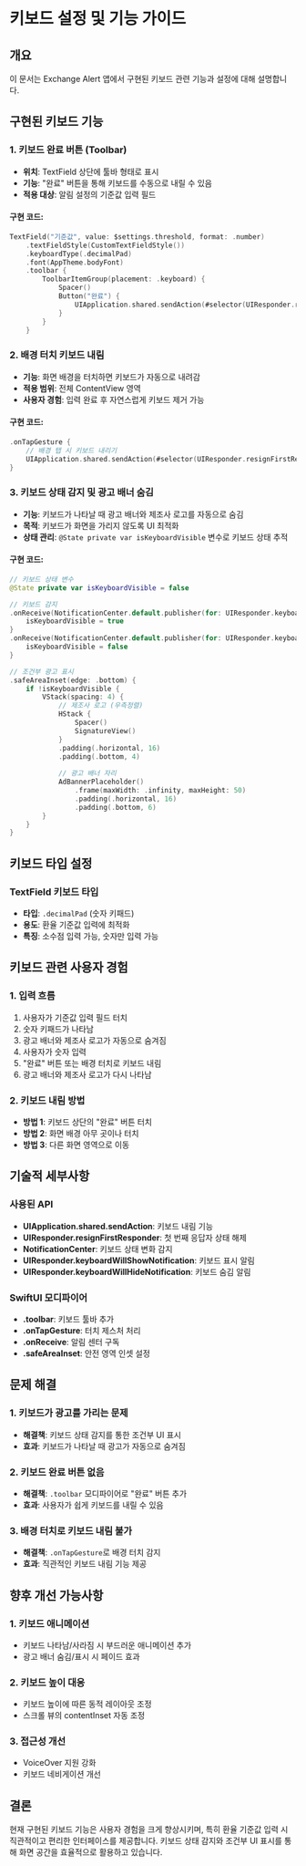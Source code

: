 # 키보드 설정 및 기능 가이드

## 개요
이 문서는 Exchange Alert 앱에서 구현된 키보드 관련 기능과 설정에 대해 설명합니다.

## 구현된 키보드 기능

### 1. 키보드 완료 버튼 (Toolbar)
- **위치**: TextField 상단에 툴바 형태로 표시
- **기능**: "완료" 버튼을 통해 키보드를 수동으로 내릴 수 있음
- **적용 대상**: 알림 설정의 기준값 입력 필드

#### 구현 코드:
```swift
TextField("기준값", value: $settings.threshold, format: .number)
    .textFieldStyle(CustomTextFieldStyle())
    .keyboardType(.decimalPad)
    .font(AppTheme.bodyFont)
    .toolbar {
        ToolbarItemGroup(placement: .keyboard) {
            Spacer()
            Button("완료") {
                UIApplication.shared.sendAction(#selector(UIResponder.resignFirstResponder), to: nil, from: nil, for: nil)
            }
        }
    }
```

### 2. 배경 터치 키보드 내림
- **기능**: 화면 배경을 터치하면 키보드가 자동으로 내려감
- **적용 범위**: 전체 ContentView 영역
- **사용자 경험**: 입력 완료 후 자연스럽게 키보드 제거 가능

#### 구현 코드:
```swift
.onTapGesture {
    // 배경 탭 시 키보드 내리기
    UIApplication.shared.sendAction(#selector(UIResponder.resignFirstResponder), to: nil, from: nil, for: nil)
}
```

### 3. 키보드 상태 감지 및 광고 배너 숨김
- **기능**: 키보드가 나타날 때 광고 배너와 제조사 로고를 자동으로 숨김
- **목적**: 키보드가 화면을 가리지 않도록 UI 최적화
- **상태 관리**: `@State private var isKeyboardVisible` 변수로 키보드 상태 추적

#### 구현 코드:
```swift
// 키보드 상태 변수
@State private var isKeyboardVisible = false

// 키보드 감지
.onReceive(NotificationCenter.default.publisher(for: UIResponder.keyboardWillShowNotification)) { _ in
    isKeyboardVisible = true
}
.onReceive(NotificationCenter.default.publisher(for: UIResponder.keyboardWillHideNotification)) { _ in
    isKeyboardVisible = false
}

// 조건부 광고 표시
.safeAreaInset(edge: .bottom) {
    if !isKeyboardVisible {
        VStack(spacing: 4) {
            // 제조사 로고 (우측정렬)
            HStack {
                Spacer()
                SignatureView()
            }
            .padding(.horizontal, 16)
            .padding(.bottom, 4)
            
            // 광고 배너 자리
            AdBannerPlaceholder()
                .frame(maxWidth: .infinity, maxHeight: 50)
                .padding(.horizontal, 16)
                .padding(.bottom, 6)
        }
    }
}
```

## 키보드 타입 설정

### TextField 키보드 타입
- **타입**: `.decimalPad` (숫자 키패드)
- **용도**: 환율 기준값 입력에 최적화
- **특징**: 소수점 입력 가능, 숫자만 입력 가능

## 키보드 관련 사용자 경험

### 1. 입력 흐름
1. 사용자가 기준값 입력 필드 터치
2. 숫자 키패드가 나타남
3. 광고 배너와 제조사 로고가 자동으로 숨겨짐
4. 사용자가 숫자 입력
5. "완료" 버튼 또는 배경 터치로 키보드 내림
6. 광고 배너와 제조사 로고가 다시 나타남

### 2. 키보드 내림 방법
- **방법 1**: 키보드 상단의 "완료" 버튼 터치
- **방법 2**: 화면 배경 아무 곳이나 터치
- **방법 3**: 다른 화면 영역으로 이동

## 기술적 세부사항

### 사용된 API
- **UIApplication.shared.sendAction**: 키보드 내림 기능
- **UIResponder.resignFirstResponder**: 첫 번째 응답자 상태 해제
- **NotificationCenter**: 키보드 상태 변화 감지
- **UIResponder.keyboardWillShowNotification**: 키보드 표시 알림
- **UIResponder.keyboardWillHideNotification**: 키보드 숨김 알림

### SwiftUI 모디파이어
- **.toolbar**: 키보드 툴바 추가
- **.onTapGesture**: 터치 제스처 처리
- **.onReceive**: 알림 센터 구독
- **.safeAreaInset**: 안전 영역 인셋 설정

## 문제 해결

### 1. 키보드가 광고를 가리는 문제
- **해결책**: 키보드 상태 감지를 통한 조건부 UI 표시
- **효과**: 키보드가 나타날 때 광고가 자동으로 숨겨짐

### 2. 키보드 완료 버튼 없음
- **해결책**: `.toolbar` 모디파이어로 "완료" 버튼 추가
- **효과**: 사용자가 쉽게 키보드를 내릴 수 있음

### 3. 배경 터치로 키보드 내림 불가
- **해결책**: `.onTapGesture`로 배경 터치 감지
- **효과**: 직관적인 키보드 내림 기능 제공

## 향후 개선 가능사항

### 1. 키보드 애니메이션
- 키보드 나타남/사라짐 시 부드러운 애니메이션 추가
- 광고 배너 숨김/표시 시 페이드 효과

### 2. 키보드 높이 대응
- 키보드 높이에 따른 동적 레이아웃 조정
- 스크롤 뷰의 contentInset 자동 조정

### 3. 접근성 개선
- VoiceOver 지원 강화
- 키보드 네비게이션 개선

## 결론
현재 구현된 키보드 기능은 사용자 경험을 크게 향상시키며, 특히 환율 기준값 입력 시 직관적이고 편리한 인터페이스를 제공합니다. 키보드 상태 감지와 조건부 UI 표시를 통해 화면 공간을 효율적으로 활용하고 있습니다.
